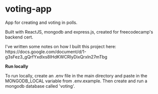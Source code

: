 # voting-app
<p> App for creating and voting in polls. </p>
<p>Built with ReactJS, mongodb and express.js, created for freecodecamp's backend cert.</p>
<p>I've written some notes on how I built this project here: https://docs.google.com/document/d/1-g3sFez3_gQrfYxdIxs8IHdKWCRIyDixQrxln27mTbg</p>
<b>Run locally</b>
<p>To run locally, create an .env file in the main directory and paste in the MONGODB_LOCAL variable from .env.example. Then create and run a mongodb database called 'voting'.</p>
